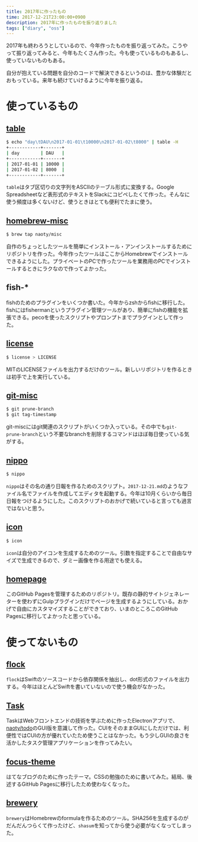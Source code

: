 ```yaml
---
title: 2017年に作ったもの
time: 2017-12-21T23:00:00+0900
description: 2017年に作ったものを振り返りました
tags: ["diary", "oss"]
---
```

2017年も終わろうとしているので、今年作ったものを振り返ってみた。こうやって振り返ってみると、今年もたくさん作った。今も使っているものもあるし、使っていないものもある。

自分が抱えている問題を自分のコードで解決できるというのは、豊かな体験だとおもっている。来年も続けていけるように今年を振り返る。

# 使っているもの

## [table](https://github.com/naoty/table)

```bash
$ echo "day\tDAU\n2017-01-01\t10000\n2017-01-02\t8000" | table -H
+------------+-------+
| day        | DAU   |
+------------+-------+
| 2017-01-01 | 10000 |
| 2017-01-02 | 8000  |
+------------+-------+
```

`table`はタブ区切りの文字列をASCIIのテーブル形式に変換する。Google Spreadsheetなど表形式のテキストをSlackにコピペしたくて作った。そんなに使う頻度は多くないけど、使うときはとても便利でたまに使う。

## [homebrew-misc](https://github.com/naoty/homebrew-misc)

```bash
$ brew tap naoty/misc
```

自作のちょっとしたツールを簡単にインストール・アンインストールするためにリポジトリを作った。今年作ったツールはここからHomebrewでインストールできるようにした。プライベートのPCで作ったツールを業務用のPCでインストールするときにラクなので作ってよかった。

## fish-*
fishのためのプラグインをいくつか書いた。今年からzshからfishに移行した。fishにはfishermanというプラグイン管理ツールがあり、簡単にfishの機能を拡張できる。pecoを使ったスクリプトやプロンプトまでプラグインとして作った。

## [license](https://github.com/naoty/license)

```bash
$ license > LICENSE
```

MITのLICENSEファイルを出力するだけのツール。新しいリポジトリを作るときは初手で上を実行している。

## [git-misc](https://github.com/naoty/git-misc)

```bash
$ git prune-branch
$ git tag-timestamp
```

git-miscにはgit関連のスクリプトがいくつか入っている。その中でも`git-prune-branch`という不要なbranchを削除するコマンドはほぼ毎日使っている気がする。

## [nippo](https://github.com/naoty/nippo)

```bash
$ nippo
```

`nippo`はその名の通り日報を作るためのスクリプト。`2017-12-21.md`のようなファイル名でファイルを作成してエディタを起動する。今年は10月くらいから毎日日報をつけるようにした。このスクリプトのおかげで続いていると言っても過言ではないと思う。

## [icon](https://github.com/naoty/icon)

```bash
$ icon
```

`icon`は自分のアイコンを生成するためのツール。引数を指定することで自由なサイズで生成できるので、ダミー画像を作る用途でも使える。

## [homepage](https://github.com/naoty/homepage)
このGitHub Pagesを管理するためのリポジトリ。既存の静的サイトジェネレーターを使わずにGulpプラグインだけでページを生成するようにしている。おかげで自由にカスタマイズすることができており、いまのところこのGitHub Pagesに移行してよかったと思っている。

# 使ってないもの

## [flock](https://github.com/naoty/flock)
`flock`はSwiftのソースコードから依存関係を抽出し、dot形式のファイルを出力する。今年はほとんどSwiftを書いていないので使う機会がなかった。

## [Task](https://github.com/naoty/Task)
TaskはWebフロントエンドの技術を学ぶために作ったElectronアプリで、[naoty/todo](https://github.com/naoty/todo)のGUI版を意識して作った。CUIをそのままGUIにしただけでは、利便性ではCUIの方が優れていたため使うことはなかった。もう少しGUIの良さを活かしたタスク管理アプリケーションを作ってみたい。

## [focus-theme](https://github.com/naoty/focus-theme)
はてなブログのために作ったテーマ。CSSの勉強のために書いてみた。結局、後述するGitHub Pagesに移行したため使わなくなった。

## [brewery](https://github.com/naoty/brewery)
`brewery`はHomebrewのformulaを作るためのツール。SHA256を生成するのがだんだんつらくて作ったけど、`shasum`を知ってから使う必要がなくなってしまった。
